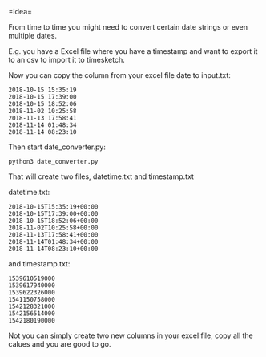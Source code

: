 =Idea=

From time to time you might need to convert certain date strings or even multiple dates.

E.g. you have a Excel file where you have a timestamp and want to export it to an csv to import it to timesketch.

Now you can copy the column from your excel file date to input.txt:

```
2018-10-15 15:35:19
2018-10-15 17:39:00
2018-10-15 18:52:06
2018-11-02 10:25:58
2018-11-13 17:58:41
2018-11-14 01:48:34
2018-11-14 08:23:10
```

Then start date_converter.py:
```
python3 date_converter.py
```

That will create two files, datetime.txt and timestamp.txt

datetime.txt:
```
2018-10-15T15:35:19+00:00
2018-10-15T17:39:00+00:00
2018-10-15T18:52:06+00:00
2018-11-02T10:25:58+00:00
2018-11-13T17:58:41+00:00
2018-11-14T01:48:34+00:00
2018-11-14T08:23:10+00:00
```

and timestamp.txt:
```
1539610519000
1539617940000
1539622326000
1541150758000
1542128321000
1542156514000
1542180190000
```

Not you can simply create two new columns in your excel file, copy all the calues and you are good to go.